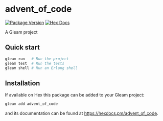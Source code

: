 # advent_of_code

[![Package Version](https://img.shields.io/hexpm/v/advent_of_code)](https://hex.pm/packages/advent_of_code)
[![Hex Docs](https://img.shields.io/badge/hex-docs-ffaff3)](https://hexdocs.pm/advent_of_code/)

A Gleam project

## Quick start

```sh
gleam run   # Run the project
gleam test  # Run the tests
gleam shell # Run an Erlang shell
```

## Installation

If available on Hex this package can be added to your Gleam project:

```sh
gleam add advent_of_code
```

and its documentation can be found at <https://hexdocs.pm/advent_of_code>.
